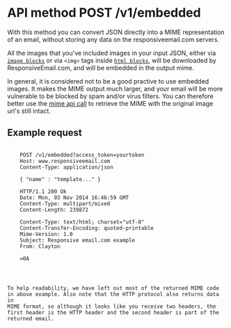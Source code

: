# API method POST /v1/embedded

With this method you can convert JSON directly into a MIME representation of an
email, without storing any data on the responsiveemail.com servers.

All the images that you've included images in your input JSON, either via 
<a href="/support/json/block-image">`image blocks`</a> or via `<img>` tags
inside <a href="/support/json/block-html">`html blocks`</a>, will be 
downloaded by ResponsiveEmail.com, and will be embedded in the
output mime.

In general, it is considered not to be a good practive to use embedded 
images. It makes the MIME output much larger, and your email will be
more vulnerable to be blocked by spam and/or virus filters. You can 
therefore better use the <a href="/support/api/get-template-mime">mime
api call</a> to retrieve the MIME with the original image url's still
intact.


## Example request
<pre><code>
    POST /v1/embedded?access_token=yourtoken
    Host: www.responsiveemail.com
    Content-Type: application/json
    
    { "name" : "template..." }
    
    HTTP/1.1 200 Ok
    Date: Mon, 03 Nov 2014 16:46:59 GMT
    Content-Type: multipart/mixed
    Content-Length: 239872
    
    Content-Type: text/html; charset="utf-8"
    Content-Transfer-Encoding: quoted-printable
    Mime-Version: 1.0
    Subject: Responsive email.com example
    From: Clayton <clayton@copernica.com>
    
    <!DOCTYPE html PUBLIC "-//W3C//DTD XHTML 1.0 Strict//EN http://www.w3.org/T=
    R/xhtml1/DTD/xhtml1-strict.dtd">=0A<html xmlns=3D"http://www.w3.org/1999/xh=
    tml"><head><meta http-equiv=3D"content-type" content=3D"text/html" charset=
</code></pre>

To help readability, we have left out most of the returned MIME code in
above example. Also note that the HTTP protocol also returns data
in MIME format, so although it looks like you receive two headers, the
first header is the HTTP header and the second header is part of the returned email.
